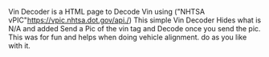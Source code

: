 Vin Decoder is a HTML page to Decode Vin using ("NHTSA vPIC"https://vpic.nhtsa.dot.gov/api./) This simple Vin Decoder Hides what is N/A and added Send a Pic of the vin tag and Decode once you send the pic.
This was for fun and helps when doing vehicle alignment. do as you like with it. 

